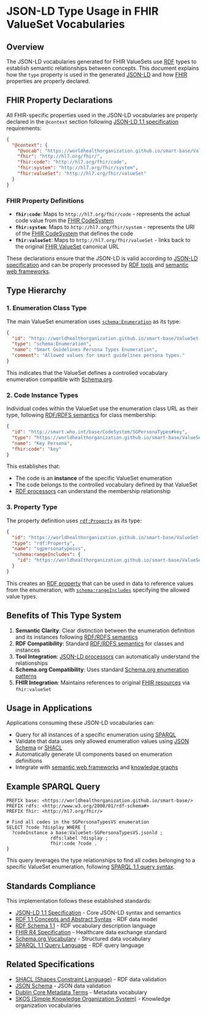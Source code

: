 # JSON-LD Type Usage in FHIR ValueSet Vocabularies

## Overview

The JSON-LD vocabularies generated for FHIR ValueSets use [RDF](https://www.w3.org/TR/rdf11-concepts/) types to establish semantic relationships between concepts. This document explains how the `type` property is used in the generated [JSON-LD](https://www.w3.org/TR/json-ld11/) and how [FHIR](http://hl7.org/fhir/R4/) properties are properly declared.

## FHIR Property Declarations

All FHIR-specific properties used in the JSON-LD vocabularies are properly declared in the `@context` section following [JSON-LD 1.1 specification](https://www.w3.org/TR/json-ld11/#the-context) requirements:

```json
{
  "@context": {
    "@vocab": "https://worldhealthorganization.github.io/smart-base/ValueSet-SGPersonaTypesVS.jsonld",
    "fhir": "http://hl7.org/fhir/",
    "fhir:code": "http://hl7.org/fhir/code",
    "fhir:system": "http://hl7.org/fhir/system",
    "fhir:valueSet": "http://hl7.org/fhir/valueSet"
  }
}
```

### FHIR Property Definitions

- **`fhir:code`**: Maps to `http://hl7.org/fhir/code` - represents the actual code value from the [FHIR CodeSystem](http://hl7.org/fhir/R4/codesystem.html)
- **`fhir:system`**: Maps to `http://hl7.org/fhir/system` - represents the URI of the [FHIR CodeSystem](http://hl7.org/fhir/R4/codesystem.html) that defines the code
- **`fhir:valueSet`**: Maps to `http://hl7.org/fhir/valueSet` - links back to the original [FHIR ValueSet](http://hl7.org/fhir/R4/valueset.html) canonical URL

These declarations ensure that the JSON-LD is valid according to [JSON-LD specification](https://www.w3.org/TR/json-ld11/) and can be properly processed by [RDF tools](https://www.w3.org/TR/rdf11-concepts/) and [semantic web frameworks](https://www.w3.org/2001/sw/wiki/Tools).

## Type Hierarchy

### 1. Enumeration Class Type

The main ValueSet enumeration uses [`schema:Enumeration`](https://schema.org/Enumeration) as its type:

```json
{
  "id": "https://worldhealthorganization.github.io/smart-base/ValueSet-SGPersonaTypesVS.jsonld",
  "type": "schema:Enumeration",
  "name": "Smart Guidelines Persona Types Enumeration",
  "comment": "Allowed values for smart guidelines persona types."
}
```

This indicates that the ValueSet defines a controlled vocabulary enumeration compatible with [Schema.org](https://schema.org/).

### 2. Code Instance Types

Individual codes within the ValueSet use the enumeration class URL as their type, following [RDF/RDFS semantics](https://www.w3.org/TR/rdf-schema/) for class membership:

```json
{
  "id": "http://smart.who.int/base/CodeSystem/SGPersonaTypes#key",
  "type": "https://worldhealthorganization.github.io/smart-base/ValueSet-SGPersonaTypesVS.jsonld",
  "name": "Key Persona",
  "fhir:code": "key"
}
```

This establishes that:
- The code is an **instance** of the specific ValueSet enumeration
- The code belongs to the controlled vocabulary defined by that ValueSet
- [RDF processors](https://www.w3.org/TR/rdf11-concepts/) can understand the membership relationship

### 3. Property Type

The property definition uses [`rdf:Property`](http://www.w3.org/1999/02/22-rdf-syntax-ns#Property) as its type:

```json
{
  "id": "https://worldhealthorganization.github.io/smart-base/ValueSet-SGPersonaTypesVS.jsonld#sgpersonatypesvs",
  "type": "rdf:Property",
  "name": "sgpersonatypesvs",
  "schema:rangeIncludes": {
    "id": "https://worldhealthorganization.github.io/smart-base/ValueSet-SGPersonaTypesVS.jsonld"
  }
}
```

This creates an [RDF property](https://www.w3.org/TR/rdf-schema/#ch_property) that can be used in data to reference values from the enumeration, with [`schema:rangeIncludes`](https://schema.org/rangeIncludes) specifying the allowed value types.

## Benefits of This Type System

1. **Semantic Clarity**: Clear distinction between the enumeration definition and its instances following [RDF/RDFS semantics](https://www.w3.org/TR/rdf-schema/)
2. **RDF Compatibility**: Standard [RDF/RDFS semantics](https://www.w3.org/TR/rdf-schema/) for classes and instances
3. **Tool Integration**: [JSON-LD processors](https://www.w3.org/TR/json-ld11-api/) can automatically understand the relationships
4. **Schema.org Compatibility**: Uses standard [Schema.org enumeration patterns](https://schema.org/Enumeration)
5. **FHIR Integration**: Maintains references to original [FHIR resources](http://hl7.org/fhir/R4/) via `fhir:valueSet`

## Usage in Applications

Applications consuming these JSON-LD vocabularies can:

- Query for all instances of a specific enumeration using [SPARQL](https://www.w3.org/TR/sparql11-query/)
- Validate that data uses only allowed enumeration values using [JSON Schema](https://json-schema.org/) or [SHACL](https://www.w3.org/TR/shacl/)
- Automatically generate UI components based on enumeration definitions
- Integrate with [semantic web frameworks](https://www.w3.org/2001/sw/wiki/Tools) and [knowledge graphs](https://www.w3.org/2001/sw/wiki/Knowledge_Graph)

## Example SPARQL Query

```sparql
PREFIX base: <https://worldhealthorganization.github.io/smart-base/>
PREFIX rdfs: <http://www.w3.org/2000/01/rdf-schema#>
PREFIX fhir: <http://hl7.org/fhir/>

# Find all codes in the SGPersonaTypesVS enumeration
SELECT ?code ?display WHERE {
  ?codeInstance a base:ValueSet-SGPersonaTypesVS.jsonld ;
                rdfs:label ?display ;
                fhir:code ?code .
}
```

This query leverages the type relationships to find all codes belonging to a specific ValueSet enumeration, following [SPARQL 1.1 query syntax](https://www.w3.org/TR/sparql11-query/).

## Standards Compliance

This implementation follows these established standards:

- [JSON-LD 1.1 Specification](https://www.w3.org/TR/json-ld11/) - Core JSON-LD syntax and semantics
- [RDF 1.1 Concepts and Abstract Syntax](https://www.w3.org/TR/rdf11-concepts/) - RDF data model
- [RDF Schema 1.1](https://www.w3.org/TR/rdf-schema/) - RDF vocabulary description language
- [FHIR R4 Specification](http://hl7.org/fhir/R4/) - Healthcare data exchange standard
- [Schema.org Vocabulary](https://schema.org/) - Structured data vocabulary
- [SPARQL 1.1 Query Language](https://www.w3.org/TR/sparql11-query/) - RDF query language

## Related Specifications

- [SHACL (Shapes Constraint Language)](https://www.w3.org/TR/shacl/) - RDF data validation
- [JSON Schema](https://json-schema.org/) - JSON data validation
- [Dublin Core Metadata Terms](https://www.dublincore.org/specifications/dublin-core/dcmi-terms/) - Metadata vocabulary
- [SKOS (Simple Knowledge Organization System)](https://www.w3.org/TR/skos-reference/) - Knowledge organization vocabularies